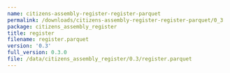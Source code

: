 ```yaml
---
name: citizens-assembly-register-register-parquet
permalink: /downloads/citizens-assembly-register-register-parquet/0_3
package: citizens_assembly_register
title: register
filename: register.parquet
version: '0.3'
full_version: 0.3.0
file: /data/citizens_assembly_register/0.3/register.parquet
---
```

